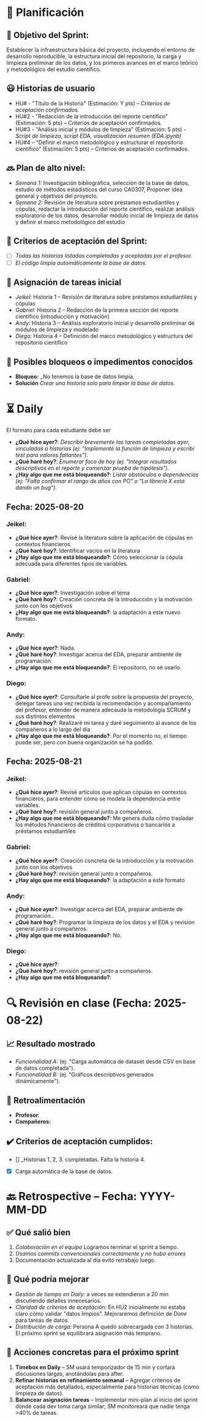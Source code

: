 # 📆 Planificación

## 🎯 Objetivo del Sprint:

Establecer la infraestructura básica del proyecto, incluyendo el entorno de desarrollo reproducible, la estructura inicial del repositorio, la carga y limpieza preliminar de los datos, y los primeros avances en el marco teórico y metodológico del estudio científico.

## 😃 Historias de usuario

-   HU# - "Título de la Historia" (Estimación: Y pts) – *Criterios de aceptación confirmados.*
-   HU#2 - "Redacción de la introducción del reporte científico" (Estimación: 5 pts) – Criterios de aceptación confirmados.
-   HU#3 - "Análisis inicial y módulos de limpieza" (Estimación: 5 pts) - *Script de limpieza, script EDA, visualización resumen (EDA.ipynb)*
-   HU#4 – “Definir el marco metodológico y estructurar el repositorio científico” (Estimación: 5 pts) – Criterios de aceptación confirmados.
## 🔜 Plan de alto nivel:

-   *Semana 1:* Investigación bibliográfica, selección de la base de datos, estudio de métodos estadisticos del curso CA0307, Proponer idea general y objetivos del proyecto.
-   *Semana 2:* Revisión de literatura sobre préstamos estudiantiles y cópulas, redactar la introducción del reporte científico, realizar análisis exploratorio de los datos, desarrollar módulo inicial de limpieza de datos y definir el marco metodológico del estudio

## 🥇 Criterios de aceptación del Sprint:

-   [ ] *Todas las historias listadas completadas y aceptadas por el profesor.*
-   [ ] *El código limpia automáticamente la base de datos.*

## 📌 Asignación de tareas inicial

-   *Jeikel:* Historia 1 – Revisión de literatura sobre préstamos estudiantiles y cópulas
-   *Gabriel:* Historia 2 – Redacción de la primera sección del reporte científico (introducción y motivación)
-   *Andy:* Historia 3 – Análisis exploratorio inicial y desarrollo preliminar de módulos de limpieza y modelado
-   *Diego:* Historia 4 – Definición del marco metodológico y estructura del repositorio científico

## 🚫 Posibles bloqueos o impedimentos conocidos

-   **Bloqueo:** \_No tenemos la base de datos limpia.
-   **Solución** *Crear una historia solo para limpiar la base de datos*.

# ⏳ Daily

El formato para cada estudiante debe ser

-   **¿Qué hice ayer?**: *Describir brevemente las tareas completadas ayer, vinculadas a historias (ej: "Implementé la función de limpieza y escribí test para valores faltantes").*
-   **¿Qué haré hoy?**: *Enumerar foco de hoy (ej: "Integrar resultados descriptivos en el reporte y comenzar prueba de hipótesis").*
-   **¿Hay algo que me está bloqueando?**: *Listar obstáculos o dependencias (ej: "Falta confirmar el rango de años con PO" o "La librería X está dando un bug").*

## Fecha: 2025-08-20

### Jeikel:

-   **¿Qué hice ayer?**: Revisé la literatura sobre la aplicación de cópulas en contextos financieros.
-   **¿Qué haré hoy?**: Identificar vacíos en la literatura
-   **¿Hay algo que me está bloqueando?**: Cómo seleccionar la cópula adecuada para diferentes tipos de variables.

### Gabriel:

-   **¿Qué hice ayer?**: Investigación sobre el tema
-   **¿Qué haré hoy?**: Creación concreta de la introducción y la motivación junto con los objetivos
-   **¿Hay algo que me está bloqueando?**: la adaptación a este nuevo formato.

### Andy:

-   **¿Qué hice ayer?**: Nada.
-   **¿Qué haré hoy?**: Investigar acerca del EDA, preparar ambiente de programación.
-   **¿Hay algo que me está bloqueando?**: El repositorio, no sé usarlo.

### Diego:

-   **¿Qué hice ayer?**: Consultarle al profe sobre la propuesta del proyecto, delegar tareas una vez recibida la recomendación y acompañamiento del profesor, entender de manera adecauda la metodología SCRUM y sus distintos elementos
-   **¿Qué haré hoy?**: Realizaré mi tarea y daré seguimiento al avance de los compañeros a lo largo del día
-   **¿Hay algo que me está bloqueando?**: Por el momento no, el tiempo puede ser, pero con buena organización se ha podido.

## Fecha: 2025-08-21

### Jeikel:

-   **¿Qué hice ayer?**: Revisé artículos que aplican cópulas en contextos financieros, para entender cómo se modela la dependencia entre variables.
-   **¿Qué haré hoy?**: revisión general junto a compañeros.
-   **¿Hay algo que me está bloqueando?**: Me genera duda cómo trasladar los métodos financieros de créditos corporativos o bancarios a préstamos estudiantiles

### Gabriel:

-   **¿Qué hice ayer?**: Creación concreta de la introducción y la motivación junto con los objetivos
-   **¿Qué haré hoy?**: revisión general junto a compañeros.
-   **¿Hay algo que me está bloqueando?**: la adaptación a este formato

### Andy:

-   **¿Qué hice ayer?**: Investigar acerca del EDA, preparar ambiente de programación..
-   **¿Qué haré hoy?**: Programar la limpieza de los datos y el EDA y revisión general junto a compañeros.
-   **¿Hay algo que me está bloqueando?**: No.

### Diego:

-   **¿Qué hice ayer?**:
-   **¿Qué haré hoy?**: revisión general junto a compañeros.
-   **¿Hay algo que me está bloqueando?**:

# 🔍 Revisión en clase (Fecha: 2025-08-22)

## 📈 Resultado mostrado

-   *Funcionalidad A:* (ej: "Carga automática de dataset desde CSV en base de datos completada").
-   *Funcionalidad B:* (ej: "Gráficos descriptivos generados dinámicamente").

## :arrows_counterclockwise: Retroalimentación

-   **Profesor**:
-   **Compañeros:**

## ✔️ Criterios de aceptación cumplidos:

-   [] \_Historias 1, 2, 3. completadas. Falta la historia 4.
-   [x] Carga automática de la base de datos.

# 🔙 Retrospective – Fecha: YYYY-MM-DD

## :white_check_mark: Qué salió bien

1.  *Colaboración en el equipo* Logramos terminar el sprint a tiempo.
2.  *Usamos commits convencionales correctamente y no hubo errores*
3.  Documentación actualizada al día evitó retrabajo luego.

## :no_good: Qué podría mejorar

-   *Gestión de tiempo en Daily:* a veces se extendieron a 20 min discutiendo detalles innecesarios.
-   *Claridad de criterios de aceptación:* En HU2 inicialmente no estaba claro cómo validar "datos limpios". Mejoraremos definición de *Done* para tareas de datos.
-   *Distribución de carga:* Persona A quedó sobrecargada con 3 historias. El próximo sprint se equilibrará asignación más temprano.

## :pencil: Acciones concretas para el próximo sprint

1.  **Timebox en Daily** – SM usará temporizador de 15 min y cortará discusiones largas, anotándolas para after.
2.  **Refinar historias en refinamiento semanal** – Agregar criterios de aceptación más detallados, especialmente para historias técnicas (como limpieza de datos).
3.  **Balancear asignación tareas** – Implementar mini-plan al inicio del sprint donde cada dev toma carga similar; SM monitoreará que nadie tenga \>40% de tareas.
